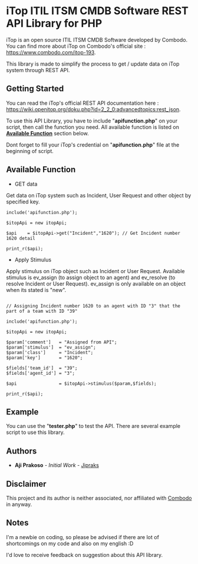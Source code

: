 # iTop ITIL ITSM CMDB Software REST API Library for PHP
iTop is an open source ITIL ITSM CMDB Software developed by Combodo. You can find more about iTop on Combodo's official site : https://www.combodo.com/itop-193. 

This library is made to simplify the process to get / update data on iTop system through REST API. 

## Getting Started

You can read the iTop's official REST API documentation here : https://wiki.openitop.org/doku.php?id=2_2_0:advancedtopics:rest_json.

To use this API Library, you have to include "**apifunction.php**" on your script, then call the function you need. All available function is listed on [**Available Function**](https://github.com/jipraks/itop-api#available-function) section below.

Dont forget to fill your iTop's credential on "**apifunction.php**" file at the beginning of script.

## Available Function

* GET data

Get data on iTop system such as Incident, User Request and other object by specified key.

```
include('apifunction.php');

$itopApi = new itopApi;

$api	= $itopApi->get("Incident","1620"); // Get Incident number 1620 detail

print_r($api);
```

* Apply Stimulus

Apply stimulus on iTop object such as Incident or User Request. Available stimulus is ev_assign (to assign object to an agent) and ev_resolve (to resolve Incident or User Request). ev_assign is only available on an object when its stated is "new".

```

// Assigning Incident number 1620 to an agent with ID "3" that the part of a team with ID "39"

include('apifunction.php');

$itopApi = new itopApi;

$param['comment']	= "Assigned from API";
$param['stimulus']	= "ev_assign";
$param['class']		= "Incident";
$param['key']		= "1620";
	
$fields['team_id']	= "39";
$fields['agent_id']	= "3";
	
$api				= $itopApi->stimulus($param,$fields);

print_r($api);
```

## Example

You can use the "**tester.php**" to test the API. There are several example script to use this library.

## Authors

* **Aji Prakoso** - *Initial Work* - [Jipraks](https://github.com/jipraks)

## Disclaimer

This project and its author is neither associated, nor affiliated with [Combodo](https://www.combodo.com/itop-193) in anyway.

## Notes

I'm a newbie on coding, so please be advised if there are lot of shortcomings on my code and also on my english :D

I'd love to receive feedback on suggestion about this API library.